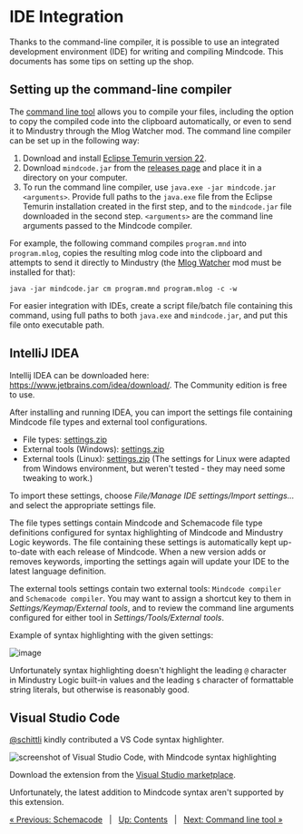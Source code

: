 # IDE Integration

Thanks to the command-line compiler, it is possible to use an integrated development environment (IDE) for writing and compiling Mindcode. This documents has some tips on setting up the shop.

## Setting up the command-line compiler

The [command line tool](TOOLS-CMDLINE.markdown) allows you to compile your files, including the option to copy the compiled code into the clipboard automatically, or even to send it to Mindustry through the Mlog Watcher mod. The command line compiler can be set up in the following way:

1. Download and install [Eclipse Temurin version 22](https://adoptium.net/temurin/releases/?version=22).
2. Download `mindcode.jar` from the [releases page](https://github.com/cardillan/mindcode/releases) and place it in a directory on your computer.
3. To run the command line compiler, use `java.exe -jar mindcode.jar <arguments>`. Provide full paths to the `java.exe` file from the Eclipse Temurin installation created in the first step, and to the `mindcode.jar` file downloaded in the second step. `<arguments>` are the command line arguments passed to the Mindcode compiler.

For example, the following command compiles `program.mnd` into `program.mlog`, copies the resulting mlog code into the clipboard and attempts to send it directly to Mindustry (the [Mlog Watcher](TOOLS-MLOG-WATCHER.markdown) mod must be installed for that):

```
java -jar mindcode.jar cm program.mnd program.mlog -c -w
```

For easier integration with IDEs, create a script file/batch file containing this command, using full paths to both `java.exe` and `mindcode.jar`, and put this file onto executable path.   

## IntelliJ IDEA

Intellij IDEA can be downloaded here: https://www.jetbrains.com/idea/download/. The Community edition is free to use.

After installing and running IDEA, you can import the settings file containing Mindcode file types and external tool configurations.

- File types: [settings.zip](/support/idea/settings-filetypes.zip)
- External tools (Windows): [settings.zip](/support/idea/settings-tools-windows.zip)
- External tools (Linux): [settings.zip](/support/idea/settings-tools-linux.zip) (The settings for Linux were adapted from Windows environment, but weren't tested - they may need some tweaking to work.)

To import these settings, choose _File/Manage IDE settings/Import settings..._ and select the appropriate settings file.

The file types settings contain Mindcode and Schemacode file type definitions configured for syntax highlighting of Mindcode and Mindustry Logic keywords. The file containing these settings is automatically kept up-to-date with each release of Mindcode. When a new version adds or removes keywords, importing the settings again will update your IDE to the latest language definition.    

The external tools settings contain two external tools: `Mindcode compiler` and `Schemacode compiler`. You may want to assign a shortcut key to them in _Settings/Keymap/External tools_, and to  review the command line arguments configured for either tool in _Settings/Tools/External tools_.

Example of syntax highlighting with the given settings:

![image](https://github.com/user-attachments/assets/d0969248-7357-4e89-8f51-8fdc04a8427c)

Unfortunately syntax highlighting doesn't highlight the leading `@` character in Mindustry Logic built-in values and the leading `$` character of formattable string literals, but otherwise is reasonably good.

## Visual Studio Code

[@schittli](https://github.com/schittli) kindly contributed a VS Code syntax highlighter.

![screenshot of Visual Studio Code, with Mindcode syntax highlighting](https://user-images.githubusercontent.com/8282673/112750180-43947a00-8fc7-11eb-8a22-83be7624753e.png)

Download the extension from the [Visual Studio marketplace](https://marketplace.visualstudio.com/items?itemName=TomSchi.mindcode).

Unfortunately, the latest addition to Mindcode syntax aren't supported by this extension.

[« Previous: Schemacode](SCHEMACODE.markdown) &nbsp; | &nbsp; [Up: Contents](SYNTAX.markdown) &nbsp; | &nbsp; [Next: Command line tool »](TOOLS-CMDLINE.markdown)
